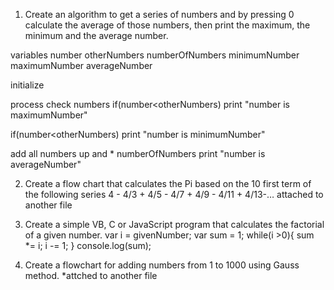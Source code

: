 1.	Create an algorithm to get a series of numbers and by pressing 0 calculate the average of those numbers, then print the maximum, the minimum and the average number.

variables 
number
otherNumbers
numberOfNumbers
minimumNumber
maximumNumber
averageNumber

initialize


process
check numbers 
if(number<otherNumbers)
print "number is maximumNumber"

if(number<otherNumbers)
print "number is minimumNumber"

add all numbers up and * numberOfNumbers
print "number is averageNumber"



2.	Create a flow chart that calculates the Pi based on the 10 first term of the following series 
     4 - 4/3 + 4/5 - 4/7 + 4/9 - 4/11 + 4/13-…
attached to another file 





3.	Create a simple VB, C or JavaScript program that calculates the factorial of a given number. 
var i = givenNumber;
var sum = 1;
while(i >0){
    sum *= i; 
    i -= 1;
}
console.log(sum);



4.	Create a flowchart for adding numbers from 1 to 1000 using Gauss method.
*attched to another file 


























